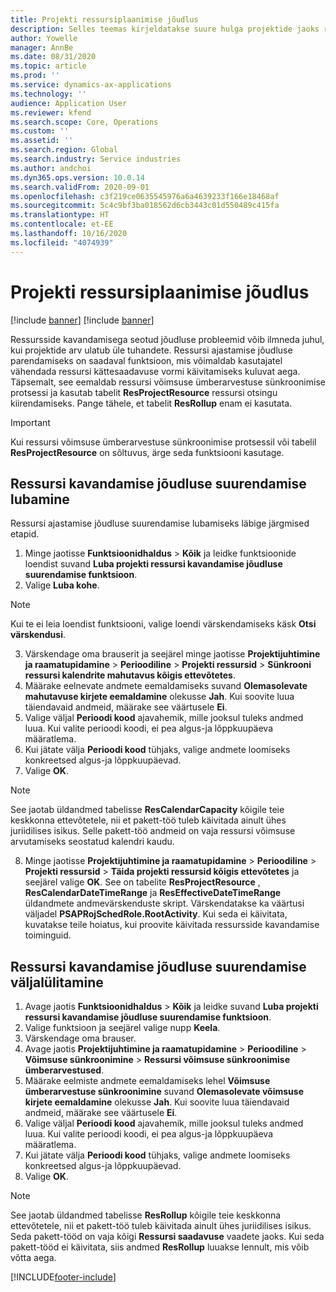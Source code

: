 ```yaml
---
title: Projekti ressursiplaanimise jõudlus
description: Selles teemas kirjeldatakse suure hulga projektide jaoks ressursside kavandamise jõudluse parandamist.
author: Yowelle
manager: AnnBe
ms.date: 08/31/2020
ms.topic: article
ms.prod: ''
ms.service: dynamics-ax-applications
ms.technology: ''
audience: Application User
ms.reviewer: kfend
ms.search.scope: Core, Operations
ms.custom: ''
ms.assetid: ''
ms.search.region: Global
ms.search.industry: Service industries
ms.author: andchoi
ms.dyn365.ops.version: 10.0.14
ms.search.validFrom: 2020-09-01
ms.openlocfilehash: c3f219ce0635545976a6a4639233f166e18468af
ms.sourcegitcommit: 5c4c9bf3ba018562d6cb3443c01d550489c415fa
ms.translationtype: HT
ms.contentlocale: et-EE
ms.lasthandoff: 10/16/2020
ms.locfileid: "4074939"
---
```

# <a name="project-resource-scheduling-performance"></a>Projekti ressursiplaanimise jõudlus

[!include [banner](../includes/banner.md)]
[!include [banner](../includes/preview-banner.md)]


Ressursside kavandamisega seotud jõudluse probleemid võib ilmneda juhul, kui projektide arv ulatub üle tuhandete. Ressursi ajastamise jõudluse parendamiseks on saadaval funktsioon, mis võimaldab kasutajatel vähendada ressursi kättesaadavuse vormi käivitamiseks kuluvat aega. Täpsemalt, see eemaldab ressursi võimsuse ümberarvestuse sünkroonimise protsessi ja kasutab tabelit **ResProjectResource** ressursi otsingu kiirendamiseks. Pange tähele, et tabelit **ResRollup** enam ei kasutata.

> [!IMPORTANT]
> Kui ressursi võimsuse ümberarvestuse sünkroonimise protsessil või tabelil **ResProjectResource** on sõltuvus, ärge seda funktsiooni kasutage.

## <a name="enable-resource-scheduling-performance-enhancement"></a>Ressursi kavandamise jõudluse suurendamise lubamine
Ressursi ajastamise jõudluse suurendamise lubamiseks läbige järgmised etapid.

1. Minge jaotisse **Funktsioonidhaldus** > **Kõik** ja leidke funktsioonide loendist suvand **Luba projekti ressursi kavandamise jõudluse suurendamise funktsioon**.
2. Valige **Luba kohe**.

> [!NOTE]
> Kui te ei leia loendist funktsiooni, valige loendi värskendamiseks käsk **Otsi värskendusi**.

3. Värskendage oma brauserit ja seejärel minge jaotisse **Projektijuhtimine ja raamatupidamine** > **Perioodiline** > **Projekti ressursid** > **Sünkrooni ressursi kalendrite mahutavus kõigis ettevõtetes**.
4. Määrake eelnevate andmete eemaldamiseks suvand **Olemasolevate mahutavuse kirjete eemaldamine** olekusse **Jah**. Kui soovite luua täiendavaid andmeid, määrake see väärtusele **Ei**.
5. Valige väljal **Perioodi kood** ajavahemik, mille jooksul tuleks andmed luua. Kui valite perioodi koodi, ei pea algus-ja lõppkuupäeva määratlema.
6. Kui jätate välja **Perioodi kood** tühjaks, valige andmete loomiseks konkreetsed algus-ja lõppkuupäevad.
7. Valige **OK**.

 > [!NOTE]
 > See jaotab üldandmed tabelisse **ResCalendarCapacity** kõigile teie keskkonna ettevõtetele, nii et pakett-töö tuleb käivitada ainult ühes juriidilises isikus. Selle pakett-töö andmeid on vaja ressursi võimsuse arvutamiseks seostatud kalendri kaudu.

8. Minge jaotisse **Projektijuhtimine ja raamatupidamine** > **Perioodiline** > **Projekti ressursid** > **Täida projekti ressursid kõigis ettevõtetes** ja seejärel valige **OK**. See on tabelite **ResProjectResource** , **ResCalendarDateTimeRange** ja **ResEffectiveDateTimeRange** üldandmete andmevärskenduste skript. Värskendatakse ka väärtusi väljadel **PSAPRojSchedRole.RootActivity**. Kui seda ei käivitata, kuvatakse teile hoiatus, kui proovite käivitada ressursside kavandamise toiminguid.
 
## <a name="turn-off-resource-scheduling-performance-enhancement"></a>Ressursi kavandamise jõudluse suurendamise väljalülitamine

1. Avage jaotis **Funktsioonidhaldus** > **Kõik** ja leidke suvand **Luba projekti ressursi kavandamise jõudluse suurendamise funktsioon**.
2. Valige funktsioon ja seejärel valige nupp **Keela**.
3. Värskendage oma brauser.
4. Avage jaotis **Projektijuhtimine ja raamatupidamine** > **Perioodiline** > **Võimsuse sünkroonimine** > **Ressursi võimsuse sünkroonimise ümberarvestused**.
5. Määrake eelmiste andmete eemaldamiseks lehel **Võimsuse ümberarvestuse sünkroonimine** suvand **Olemasolevate võimsuse kirjete eemaldamine** olekusse **Jah**. Kui soovite luua täiendavaid andmeid, määrake see väärtusele **Ei**.
6. Valige väljal **Perioodi kood** ajavahemik, mille jooksul tuleks andmed luua. Kui valite perioodi koodi, ei pea algus-ja lõppkuupäeva määratlema.
7. Kui jätate välja **Perioodi kood** tühjaks, valige andmete loomiseks konkreetsed algus-ja lõppkuupäevad.
8. Valige **OK**.

> [!NOTE]
> See jaotab üldandmed tabelisse **ResRollup** kõigile teie keskkonna ettevõtetele, nii et pakett-töö tuleb käivitada ainult ühes juriidilises isikus. Seda pakett-tööd on vaja kõigi **Ressursi saadavuse** vaadete jaoks. Kui seda pakett-tööd ei käivitata, siis andmed **ResRollup** luuakse lennult, mis võib võtta aega.


[!INCLUDE[footer-include](../includes/footer-banner.md)]